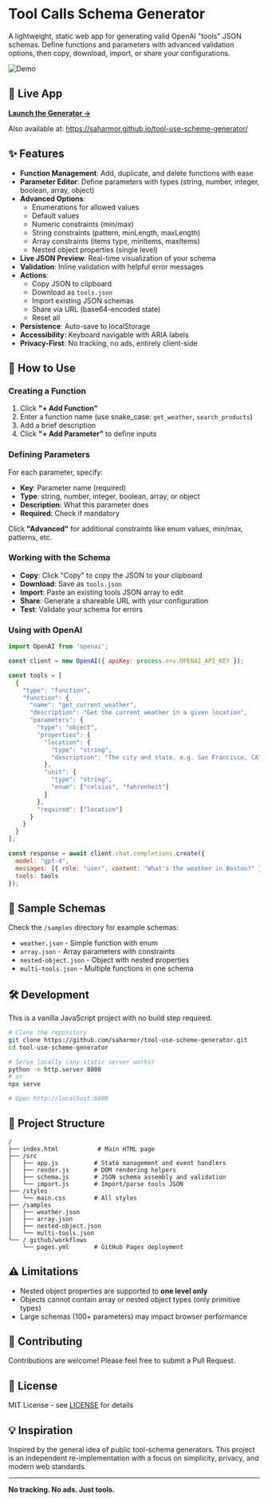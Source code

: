 # Tool Calls Schema Generator

A lightweight, static web app for generating valid OpenAI "tools" JSON schemas. Define functions and parameters with advanced validation options, then copy, download, import, or share your configurations.

![Demo](demo.gif)

## 🚀 Live App

**[Launch the Generator →](http://saharmor.me/tool-use-scheme-generator/)**

Also available at: https://saharmor.github.io/tool-use-scheme-generator/

## ✨ Features

- **Function Management**: Add, duplicate, and delete functions with ease
- **Parameter Editor**: Define parameters with types (string, number, integer, boolean, array, object)
- **Advanced Options**:
  - Enumerations for allowed values
  - Default values
  - Numeric constraints (min/max)
  - String constraints (pattern, minLength, maxLength)
  - Array constraints (items type, minItems, maxItems)
  - Nested object properties (single level)
- **Live JSON Preview**: Real-time visualization of your schema
- **Validation**: Inline validation with helpful error messages
- **Actions**:
  - Copy JSON to clipboard
  - Download as `tools.json`
  - Import existing JSON schemas
  - Share via URL (base64-encoded state)
  - Reset all
- **Persistence**: Auto-save to localStorage
- **Accessibility**: Keyboard navigable with ARIA labels
- **Privacy-First**: No tracking, no ads, entirely client-side

## 📖 How to Use

### Creating a Function

1. Click **"+ Add Function"**
2. Enter a function name (use snake_case: `get_weather`, `search_products`)
3. Add a brief description
4. Click **"+ Add Parameter"** to define inputs

### Defining Parameters

For each parameter, specify:
- **Key**: Parameter name (required)
- **Type**: string, number, integer, boolean, array, or object
- **Description**: What this parameter does
- **Required**: Check if mandatory

Click **"Advanced"** for additional constraints like enum values, min/max, patterns, etc.

### Working with the Schema

- **Copy**: Click "Copy" to copy the JSON to your clipboard
- **Download**: Save as `tools.json`
- **Import**: Paste an existing tools JSON array to edit
- **Share**: Generate a shareable URL with your configuration
- **Test**: Validate your schema for errors

### Using with OpenAI

```javascript
import OpenAI from 'openai';

const client = new OpenAI({ apiKey: process.env.OPENAI_API_KEY });

const tools = [
  {
    "type": "function",
    "function": {
      "name": "get_current_weather",
      "description": "Get the current weather in a given location",
      "parameters": {
        "type": "object",
        "properties": {
          "location": {
            "type": "string",
            "description": "The city and state, e.g. San Francisco, CA"
          },
          "unit": {
            "type": "string",
            "enum": ["celsius", "fahrenheit"]
          }
        },
        "required": ["location"]
      }
    }
  }
];

const response = await client.chat.completions.create({
  model: "gpt-4",
  messages: [{ role: "user", content: "What's the weather in Boston?" }],
  tools: tools
});
```

## 📁 Sample Schemas

Check the `/samples` directory for example schemas:
- `weather.json` - Simple function with enum
- `array.json` - Array parameters with constraints
- `nested-object.json` - Object with nested properties
- `multi-tools.json` - Multiple functions in one schema

## 🛠️ Development

This is a vanilla JavaScript project with no build step required.

```bash
# Clone the repository
git clone https://github.com/saharmor/tool-use-scheme-generator.git
cd tool-use-scheme-generator

# Serve locally (any static server works)
python -m http.server 8000
# or
npx serve

# Open http://localhost:8000
```

## 📂 Project Structure

```
/
├── index.html           # Main HTML page
├── /src
│   ├── app.js          # State management and event handlers
│   ├── render.js       # DOM rendering helpers
│   ├── schema.js       # JSON schema assembly and validation
│   └── import.js       # Import/parse tools JSON
├── /styles
│   └── main.css        # All styles
├── /samples
│   ├── weather.json
│   ├── array.json
│   ├── nested-object.json
│   └── multi-tools.json
└── /.github/workflows
    └── pages.yml       # GitHub Pages deployment
```

## ⚠️ Limitations

- Nested object properties are supported to **one level only**
- Objects cannot contain array or nested object types (only primitive types)
- Large schemas (100+ parameters) may impact browser performance

## 🤝 Contributing

Contributions are welcome! Please feel free to submit a Pull Request.

## 📄 License

MIT License - see [LICENSE](LICENSE) for details

## 💡 Inspiration

Inspired by the general idea of public tool-schema generators. This project is an independent re-implementation with a focus on simplicity, privacy, and modern web standards.

---

**No tracking. No ads. Just tools.**
